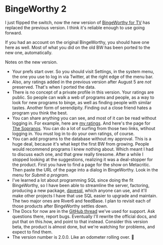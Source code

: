 # BingeWorthy 2
I just flipped the switch, now the  new version of <a href="http://bingeworthy.io/tv/">BingeWorthy for TV</a> has replaced the previous version. I think it's reliable enough to use going forward.

If you had an account on the original BingeWorthy, you should have one here as well. Most of what you did on the old BW has been ported to the new one, automatically. 

Notes on the new version. 
* Your prefs start over. So you should visit Settings, in the system menu, the one you use to log in via Twitter, at the right edge of the menu bar.
* Also, any ratings added in the previous version after August 5 are <i>not</i> preserved. That's when I ported the data.  
* There is no concept of a private profile in this version. Your ratings are public. So people can walk a web of programs and people, as a way to look for new programs to binge, as well as finding people with similar tastes. Another form of serendipity. Finding out a close friend hates a program you think the best.
* You can share anything you can see, and most of it can be read without logging in. For example, here are <a href="http://bingeworthy.io/tv/?screenname=davewiner">my ratings</a>. And here's the page for <a href="http://bingeworthy.io/tv/?id=https%3A%2F%2Fwww.metacritic.com%2Ftv%2Fthe-sopranos">The Sopranos</a>. You can do a lot of surfing from those two links, wtihout logging in. You must log in to do your own ratings, of course. 
* You can add programs to the database without my approval. This is a huge deal, because it's what kept the first BW from growing. People would recommend programs I knew nothing about. Which meant I had to discuss each one, and that grew really tiresome. After a while I stopped looking at the suggestions, realizing it was a deal-stopper for the product. First you have to find a page for the show on Metacritic. Then paste the URL of the page into a dialog in BingeWorthy. Look in the menu for <i>Submit a program.</i>
* I've learned a lot about programming SQL since doing the fit BingeWorthy, so I have been able to streamline the server, factoring, producing a new package, <a href="https://www.npmjs.com/package/davesql">davesql</a>, which anyone can use, and it'll make other projects I have that use SQL easier to upgrade and maintain. The two major ones are River6 and feedBase. I plan to revisit each of those products after BingeWorthy settles down. 
* The Docs for now are in the <a href="https://github.com/scripting/Scripting-News/issues/184">GitHub thread</a> we've used for support. Ask questions there, report bugs. Eventually I'll rewrite the official docs, and put that on this.how, and point to that instead. Consider this version beta, the product is almost done, but we're watching for problems, and expect to find them.
* The version number is 2.0.0. Like an odometer rolling over. :rocket:

